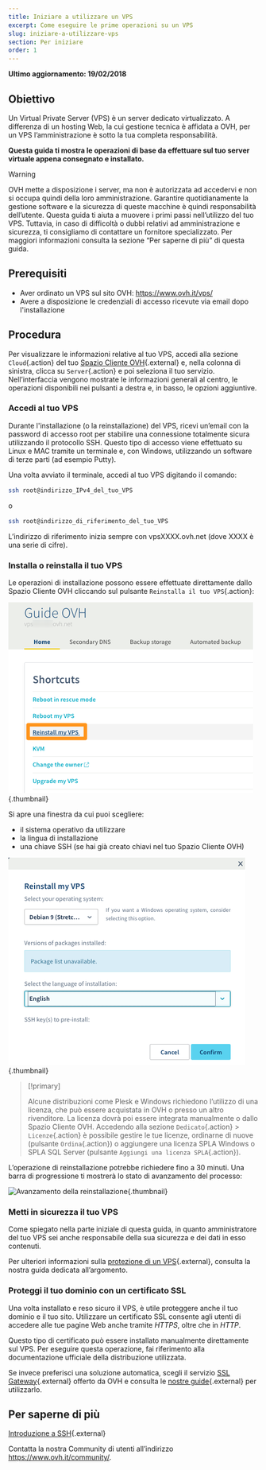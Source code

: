 ```yaml
---
title: Iniziare a utilizzare un VPS
excerpt: Come eseguire le prime operazioni su un VPS
slug: iniziare-a-utilizzare-vps
section: Per iniziare
order: 1
---
```


**Ultimo aggiornamento: 19/02/2018**
 
## Obiettivo

Un Virtual Private Server (VPS) è un server dedicato virtualizzato. A differenza di un hosting Web, la cui gestione tecnica è affidata a OVH, per un VPS l’amministrazione è sotto la tua completa responsabilità.

**Questa guida ti mostra le operazioni di base da effettuare sul tuo server virtuale appena consegnato e installato.**


> [!warning]
>
> OVH mette a disposizione i server, ma non è autorizzata ad accedervi e non si occupa quindi della loro amministrazione. Garantire quotidianamente la gestione software e la sicurezza di queste macchine è quindi responsabilità dell’utente. Questa guida ti aiuta a muovere i primi passi nell’utilizzo del tuo VPS. Tuttavia, in caso di difficoltà o dubbi relativi ad amministrazione e sicurezza, ti consigliamo di contattare un fornitore specializzato. Per maggiori informazioni consulta la sezione “Per saperne di più” di questa guida.
> 


## Prerequisiti

- Aver ordinato un VPS sul sito OVH: <https://www.ovh.it/vps/>
- Avere a disposizione le credenziali di accesso ricevute via email dopo l'installazione


## Procedura

Per visualizzare le informazioni relative al tuo VPS, accedi alla sezione `Cloud`{.action} del tuo [Spazio Cliente OVH](https://www.ovh.com/auth/?action=gotomanager){.external} e, nella colonna di sinistra, clicca su `Server`{.action} e poi seleziona il tuo servizio. Nell’interfaccia vengono mostrate le informazioni generali al centro, le operazioni disponibili nei pulsanti a destra e, in basso, le opzioni aggiuntive.

### Accedi al tuo VPS

Durante l'installazione (o la reinstallazione) del VPS, ricevi un’email con la password di accesso root per stabilire una connessione totalmente sicura utilizzando il protocollo SSH. Questo tipo di accesso viene effettuato su Linux e MAC tramite un terminale e, con Windows, utilizzando un software di terze parti (ad esempio Putty).

Una volta avviato il terminale, accedi al tuo VPS digitando il comando:

```sh
ssh root@indirizzo_IPv4_del_tuo_VPS
```

o

```sh
ssh root@indirizzo_di_riferimento_del_tuo_VPS
```

L’indirizzo di riferimento inizia sempre con vpsXXXX.ovh.net (dove XXXX è una serie di cifre).


### Installa o reinstalla il tuo VPS

Le operazioni di installazione possono essere effettuate direttamente dallo Spazio Cliente OVH cliccando sul pulsante `Reinstalla il tuo VPS`{.action}:

![Reinstallazione del VPS](images/reinstall_manager.png){.thumbnail}

Si apre una finestra da cui puoi scegliere:

- il sistema operativo da utilizzare
- la lingua di installazione
- una chiave SSH (se hai già creato chiavi nel tuo Spazio Cliente OVH)


![Menu di reinstallazione](images/reinstall_menu.png){.thumbnail}

> [!primary]
>
> Alcune distribuzioni come Plesk e Windows richiedono l’utilizzo di una licenza, che può essere acquistata in OVH o presso un altro rivenditore. La licenza dovrà poi essere integrata manualmente o dallo Spazio Cliente OVH. Accedendo alla sezione `Dedicato`{.action} > `Licenze`{.action} è possibile gestire le tue licenze, ordinarne di nuove (pulsante `Ordina`{.action}) o aggiungere una licenza SPLA Windows o SPLA SQL Server (pulsante `Aggiungi una licenza SPLA`{.action}).
> 

L’operazione di reinstallazione potrebbe richiedere fino a 30 minuti. Una barra di progressione ti mostrerà lo stato di avanzamento del processo:

![Avanzamento della reinstallazione](images/reinstall_task.png){.thumbnail}


### Metti in sicurezza il tuo VPS

Come spiegato nella parte iniziale di questa guida, in quanto amministratore del tuo VPS sei anche responsabile della sua sicurezza e dei dati in esso contenuti.

Per ulteriori informazioni sulla [protezione di un VPS](https://docs.ovh.com/it/vps/consigli-sicurezza-vps/){.external}, consulta la nostra guida dedicata all’argomento.


### Proteggi il tuo dominio con un certificato SSL

Una volta installato e reso sicuro il VPS, è utile proteggere anche il tuo dominio e il tuo sito. Utilizzare un certificato SSL consente agli utenti di accedere alle tue pagine Web anche tramite *HTTPS*, oltre che in *HTTP*.

Questo tipo di certificato può essere installato manualmente direttamente sul VPS. Per eseguire questa operazione, fai riferimento alla documentazione ufficiale della distribuzione utilizzata.

Se invece preferisci una soluzione automatica, scegli il servizio [SSL Gateway](https://www.ovh.it/ssl-gateway/){.external} offerto da OVH e consulta le [nostre guide](https://docs.ovh.com/it/ssl-gateway/){.external} per utilizzarlo.

## Per saperne di più

[Introduzione a SSH](https://docs.ovh.com/it/dedicated/introduzione-ssh/){.external}

Contatta la nostra Community di utenti all’indirizzo <https://www.ovh.it/community/>.
